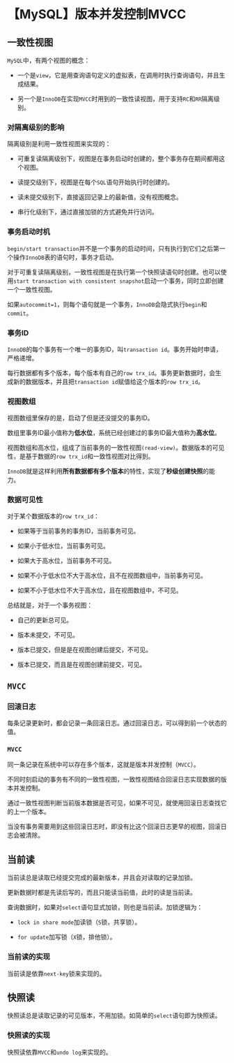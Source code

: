 # 【MySQL】版本并发控制MVCC



## 一致性视图

`MySQL`中，有两个视图的概念：

- 一个是`view`，它是用查询语句定义的虚拟表，在调用时执行查询语句，并且生成结果。

- 另一个是`InnoDB`在实现`MVCC`时用到的一致性读视图，用于支持`RC`和`RR`隔离级别。

### 对隔离级别的影响

隔离级别是利用一致性视图来实现的：

- 可重复读隔离级别下，视图是在事务启动时创建的，整个事务存在期间都用这个视图。

- 读提交级别下，视图是在每个`SQL`语句开始执行时创建的。

- 读未提交级别下，直接返回记录上的最新值，没有视图概念。

- 串行化级别下，通过直接加锁的方式避免并行访问。

### 事务启动时机

`begin/start transaction`并不是一个事务的启动时间，只有执行到它们之后第一个操作`InnoDB`表的语句时，事务才启动。

对于可重复读隔离级别，一致性视图是在执行第一个快照读语句时创建。也可以使用`start transaction with consistent snapshot`启动一个事务，同时立即创建一个一致性视图。

如果`autocommit=1`，则每个语句就是一个事务，`InnoDB`会隐式执行`begin`和`commit`。

### 事务ID

`InnoDB`的每个事务有一个唯一的事务ID，叫`transaction id`。事务开始时申请，严格递增。

每行数据都有多个版本，每个版本有自己的`row trx_id`。事务更新数据时，会生成新的数据版本，并且把`transaction id`赋值给这个版本的`row trx_id`。

### 视图数组

视图数组里保存的是，启动了但是还没提交的事务ID。

数组里事务ID最小值称为**低水位**，系统已经创建过的事务ID最大值称为**高水位**。

视图数组和高水位，组成了当前事务的一致性视图`(read-view)`。数据版本的可见性，是基于数据的`row trx_id`和一致性视图对比得到。

`InnoDB`就是这样利用**所有数据都有多个版本**的特性，实现了**秒级创建快照**的能力。

### 数据可见性

对于某个数据版本的`row trx_id`：

- 如果等于当前事务的事务ID，当前事务可见。

- 如果小于低水位，当前事务可见。

- 如果大于高水位，当前事务不可见。

- 如果不小于低水位不大于高水位，且不在视图数组中，当前事务可见。

- 如果不小于低水位不大于高水位，且在视图数组中，不可见。

总结就是，对于一个事务视图：

- 自己的更新总可见。

- 版本未提交，不可见。

- 版本已提交，但是是在视图创建后提交，不可见。

- 版本已提交，而且是在视图创建前提交，可见。


## `MVCC`

### 回滚日志

每条记录更新时，都会记录一条回滚日志。通过回滚日志，可以得到前一个状态的值。

### `MVCC`

同一条记录在系统中可以存在多个版本，这就是版本并发控制（`MVCC`）。

不同时刻启动的事务有不同的一致性视图，一致性视图结合回滚日志实现数据的版本并发控制。

通过一致性视图判断当前版本数据是否可见，如果不可见，就使用回滚日志查找它的上一个版本。

当没有事务需要用到这些回滚日志时，即没有比这个回滚日志更早的视图，回滚日志会被清除。


## 当前读

当前读总是读取已经提交完成的最新版本，并且会对读取的记录加锁。

更新数据时都是先读后写的，而且只能读当前值，此时的读是当前读。

查询数据时，如果对`select`语句显式加锁，则也是当前读。加锁逻辑为：

- `lock in share mode`加读锁（`S`锁，共享锁）。

- `for update`加写锁（`X`锁，排他锁）。

### 当前读的实现

当前读是依靠`next-key`锁来实现的。


## 快照读

快照读总是读取记录的可见版本，不用加锁。如简单的`select`语句即为快照读。

### 快照读的实现

快照读依靠`MVCC`和`undo log`来实现的。
